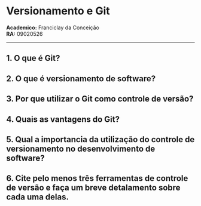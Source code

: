 # Versionamento e Git
 **Academico:** Franciclay da Conceição
 <br>
 **RA:** 09020526
 ***

 ## 1. O que é Git?

 ## 2. O que é versionamento de software?

 ## 3. Por que utilizar o Git como controle de versão?

 ## 4. Quais as vantagens do Git?

 ## 5. Qual a importancia da utilização do controle de versionamento no desenvolvimento de software?

 ## 6. Cite pelo menos três ferramentas de controle de versão e faça um breve detalamento sobre cada uma delas.
  


 

